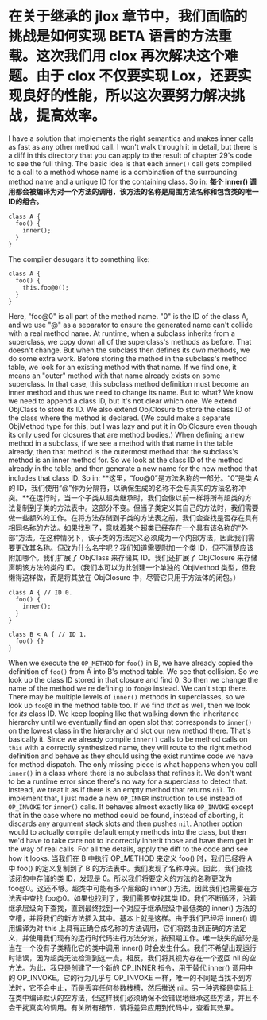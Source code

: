 # 在关于继承的 jlox 章节中，我们面临的挑战是如何实现 BETA 语言的方法重载。这次我们用 clox 再次解决这个难题。由于 clox 不仅要实现 Lox，还要实现良好的性能，所以这次要努力解决挑战，提高效率。

I have a solution that implements the right semantics and makes inner calls as fast as any other method call. I won't walk through it in detail, but there is a diff in this directory that you can apply to the result of chapter 29's code to see the full thing. The basic idea is that each `inner()` call gets compiled to a call to a method whose name is a combination of the surrounding method name and a unique ID for the containing class. So in:
**每个 inner() 调用都会被编译为对一个方法的调用，该方法的名称是周围方法名称和包含类的唯一ID的组合。**

```lox
class A {
  foo() {
    inner();
  }
}
```

The compiler desugars it to something like:

```lox
class A {
  foo() {
    this.foo@0();
  }
}
```

Here, "foo@0" is all part of the method name. "0" is the ID of the class A, and we use "@" as a separator to ensure the generated name can't collide with a real method name. At runtime, when a subclass inherits from a superclass, we copy down all of the superclass's methods as before. That doesn't change. But when the subclass then defines its _own_ methods, we do some extra work. Before storing the method in the subclass's method table, we look for an existing method with that name. If we find one, it means an "outer" method with that name already exists on some superclass. In that case, this subclass method definition must become an inner method and thus we need to change its name. But to what? We know we need to append a class ID, but it's not clear which one. We extend ObjClass to store its ID. We also extend ObjClosure to store the class ID of the class where the method is declared. (We could make a separate ObjMethod type for this, but I was lazy and put it in ObjClosure even though its only used for closures that are method bodies.) When defining a new method in a subclass, if we see a method with that name in the table already, then that method is the outermost method that the subclass's method is an inner method for. So we look at the class ID of the method already in the table, and then generate a new name for the new method that includes that class ID. So in:
**这里，“foo@0”是方法名称的一部分。“0”是类 A 的 ID，我们使用“@”作为分隔符，以确保生成的名称不会与真实的方法名称冲突。**在运行时，当一个子类从超类继承时，我们会像以前一样将所有超类的方法复制到子类的方法表中。这部分不变。但当子类定义其自己的方法时，我们需要做一些额外的工作。在将方法存储到子类的方法表之前，我们会查找是否存在具有相同名称的方法。如果找到了，意味着某个超类已经存在一个具有该名称的“外部”方法。在这种情况下，该子类的方法定义必须成为一个内部方法，因此我们需要更改其名称。但改为什么名字呢？我们知道需要附加一个类 ID，但不清楚应该附加哪个。我们扩展了 ObjClass 来存储其 ID。我们还扩展了 ObjClosure 来存储声明该方法的类的 ID。（我们本可以为此创建一个单独的 ObjMethod 类型，但我懒得这样做，而是将其放在 ObjClosure 中，尽管它只用于方法体的闭包。）

```lox
class A { // ID 0.
  foo() {
    inner();
  }
}

class B < A { // ID 1.
  foo() {}
}
```

When we execute the `OP_METHOD` for `foo()` in B, we have already copied the definition of `foo()` from A into B's method table. We see that collision. So we look up the class ID stored in that closure and find 0. So then we change the name of the method we're defining to `foo@0` instead. We can't stop there. There may be multiple levels of `inner()` methods in superclasses, so we look up `foo@0` in the method table too. If we find _that_ as well, then we look for _its_ class ID. We keep looping like that walking down the inheritance hierarchy until we eventually find an open slot that corresponds to `inner()` on the lowest class in the hierarchy and slot our new method there. That's basically it. Since we already compile `inner()` calls to be method calls on `this` with a correctly synthesized name, they will route to the right method definition and behave as they should using the exist runtime code we have for method dispatch. The only missing piece is what happens when you call `inner()` in a class where there is no subclass that refines it. We don't want to be a runtime error since there's no way for a superclass to detect that. Instead, we treat it as if there is an empty method that returns `nil`. To implement that, I just made a new `OP_INNER` instruction to use instead of `OP_INVOKE` for `inner()` calls. It behaves almost exactly like `OP_INVOKE` except that in the case where no method could be found, instead of aborting, it discards any argument stack slots and then pushes `nil`. Another option would to actually compile default empty methods into the class, but then we'd have to take care not to incorrectly inherit those and have them get in the way of real calls. For all the details, apply the diff to the code and see how it looks.
当我们在 B 中执行 OP_METHOD 来定义 foo() 时，我们已经将 A 中 foo() 的定义复制到了 B 的方法表中。我们发现了名称冲突。因此，我们查找该闭包中存储的类 ID，发现是 0。所以我们将要定义的方法的名称更改为 foo@0。这还不够。超类中可能有多个层级的 inner() 方法，因此我们也需要在方法表中查找 foo@0。如果也找到了，我们需要查找其类 ID。我们不断循环，沿着继承层级向下查找，直到最终找到一个对应于继承层级中最低类的 inner() 方法的空槽，并将我们的新方法插入其中。基本上就是这样。由于我们已经将 inner() 调用编译为对 this 上具有正确合成名称的方法调用，它们将路由到正确的方法定义，并使用我们现有的运行时代码进行方法分派，按预期工作。唯一缺失的部分是当在一个没有子类精化它的类中调用 inner() 时会发生什么。我们不希望出现运行时错误，因为超类无法检测到这一点。相反，我们将其视为存在一个返回 nil 的空方法。为此，我只是创建了一个新的 OP_INNER 指令，用于替代 inner() 调用中的 OP_INVOKE。它的行为几乎与 OP_INVOKE 一样，唯一的不同是当找不到方法时，它不会中止，而是丢弃任何参数栈槽，然后推送 nil。另一种选择是实际上在类中编译默认的空方法，但这样我们必须确保不会错误地继承这些方法，并且不会干扰真实的调用。有关所有细节，请将差异应用到代码中，查看其效果。
